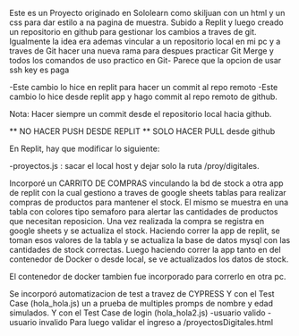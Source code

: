 Este es un Proyecto originado en Sololearn como skiljuan con un html y un css para dar estilo a na pagina de muestra.
Subido a Replit y luego creado un repositorio en github para gestionar los cambios a traves de git.
Igualmente la idea era ademas vincular a un repositorio local en mi pc y a traves de Git hacer una nueva rama para 
despues practicar Git Merge y todos los comandos de uso practico en Git-
Parece que la opcion de usar ssh key es paga

-Este cambio lo hice en replit para hacer un commit al repo remoto
-Este cambio lo hice desde replit app y hago commit al repo remoto de github.


Nota: Hacer siempre un commit desde el repositorio local hacia github.

** NO HACER PUSH DESDE REPLIT ** SOLO HACER PULL desde github

En Replit, hay que modificar lo siguiente:

-proyectos.js : sacar el local host y dejar solo la ruta /proy/digitales.



Incorporé un CARRITO DE COMPRAS vinculando la bd de stock a otra app de replit con la cual gestiono a traves de google sheets tablas para realizar
compras de productos para mantener el stock. El mismo se muestra en una tabla con colores tipo semaforo para alertar las cantidades de productos
que necesitan reposicion. Una vez realizada la compra se registra en google sheets y se actualiza el stock. Haciendo correr la app de replit, se
toman esos valores de la tabla y se actualiza la base de datos mysql con las cantidades de stock correctas. Luego haciendo correr la app tanto en 
del contenedor de Docker o desde local, se ve actualizados los datos de stock.

El contenedor de docker tambien fue incorporado para correrlo en otra pc.

Se incorporó automatizacion de test a travez de CYPRESS 
Y con el Test Case (hola_hola.js)
un a prueba de multiples promps de nombre y edad simulados.
Y con el Test Case de login (hola_hola2.js)
-usuario valido
-usuario invalido
Para luego validar el ingreso a /proyectosDigitales.html 
